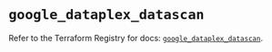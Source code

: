 # `google_dataplex_datascan`

Refer to the Terraform Registry for docs: [`google_dataplex_datascan`](https://registry.terraform.io/providers/hashicorp/google/6.2.0/docs/resources/dataplex_datascan).
